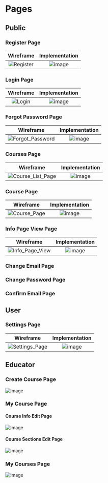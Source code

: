 # Pages
## Public
### Register Page
Wireframe                  |  Implementation
:-------------------------:|:-------------------------:
![Register](https://github.com/Nadegamra/STPP/assets/63640402/f61f6ec2-a56f-40eb-8ee7-ba43acc098e3) | ![image](https://github.com/Nadegamra/STPP/assets/63640402/6b50a2e9-597c-46a2-aeea-954254a1de7a) 
### Login Page
Wireframe                  |  Implementation
:-------------------------:|:-------------------------:
![Login](https://github.com/Nadegamra/STPP/assets/63640402/d048df8f-f873-4d64-860a-0d1ea1e97110) | ![image](https://github.com/Nadegamra/STPP/assets/63640402/3b9448dd-b9bf-4e15-9257-2e426b14e944)
### Forgot Password Page 
Wireframe                  |  Implementation
:-------------------------:|:-------------------------:
![Forgot_Password](https://github.com/Nadegamra/STPP/assets/63640402/adfad688-a372-40a3-85d6-cad3662a50fa) | ![image](https://github.com/Nadegamra/STPP/assets/63640402/2bd9e4b1-9975-4f5b-b5a6-9ccbfdb79f5b)
### Courses Page
Wireframe                  |  Implementation
:-------------------------:|:-------------------------:
![Course_List_Page](https://github.com/Nadegamra/STPP/assets/63640402/d5697c9b-19b0-4b82-8e4d-44a8e36bc929) | ![image](https://github.com/Nadegamra/STPP/assets/63640402/e64f8a96-6397-4667-a4a8-b5b17cad4d94)
### Course Page
Wireframe                  |  Implementation
:-------------------------:|:-------------------------:
![Course_Page](https://github.com/Nadegamra/STPP/assets/63640402/4104e372-c16d-41e8-9f03-a3532fba60e0) | ![image](https://github.com/Nadegamra/STPP/assets/63640402/1b51a94d-8e67-4160-b9dd-4a41c69e4bb6)
### Info Page View Page
Wireframe                  |  Implementation
:-------------------------:|:-------------------------:
![Info_Page_View](https://github.com/Nadegamra/STPP/assets/63640402/fd175521-8894-44f9-b9ad-35fb1d2abd97) | ![image](https://github.com/Nadegamra/STPP/assets/63640402/042368dc-9a5c-40d8-800f-45af0aa824f2)
### Change Email Page
### Change Password Page
### Confirm Email Page
## User
### Settings Page
Wireframe                  |  Implementation
:-------------------------:|:-------------------------:
![Settings_Page](https://github.com/Nadegamra/STPP/assets/63640402/e74bd219-4716-4c59-8aeb-fe6e41ae23f4) | ![image](https://github.com/Nadegamra/STPP/assets/63640402/090284b8-9455-4b4d-92d1-332a4d37a736)
## Educator
### Create Course Page
![image](https://github.com/Nadegamra/STPP/assets/63640402/327ceae7-b759-4867-b616-ff8ed5c7828a)
### My Course Page
#### Course Info Edit Page
![image](https://github.com/Nadegamra/STPP/assets/63640402/9171bba9-3412-4f43-82f3-ab921bfd5bb0)
#### Course Sections Edit Page
![image](https://github.com/Nadegamra/STPP/assets/63640402/492031d7-26b5-409f-a65d-8698a1cabbc3)
### My Courses Page
![image](https://github.com/Nadegamra/STPP/assets/63640402/ddb78252-be38-4ffa-8768-49d42f320802)
